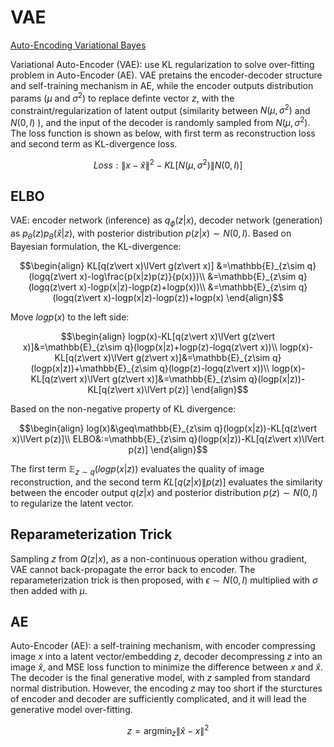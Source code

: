# VAE
[Auto-Encoding Variational Bayes](http://web2.cs.columbia.edu/~blei/fogm/2018F/materials/KingmaWelling2013.pdf)

Variational Auto-Encoder (VAE): use KL regularization to solve over-fitting problem in Auto-Encoder (AE). VAE pretains the encoder-decoder structure and self-training mechanism in AE, while the encoder outputs distribution params ($\mu$ and $\sigma^2$) to replace definte vector $z$, with the constraint/regularization of latent output (similarity between $N(\mu, \sigma^2)$ and $N(0,I)$ ), and the input of the decoder is randomly sampled from $N(\mu, \sigma^2)$. The loss function is shown as below, with first term as reconstruction loss and second term as KL-divergence loss.  
```math
Loss: \lVert x-\hat{x}\rVert^2-KL[N(\mu,\sigma^2)\lVert N(0,I)]
```

## ELBO
VAE: encoder network (inference) as $q_\phi(z|x)$, decoder network (generation) as $p_\theta(z)p_\theta(\hat{x}|z)$, with posterior distribution $p(z|x)\sim N(0,I)$. Based on Bayesian formulation, the KL-divergence:  
```math
\begin{align}
KL[q(z\vert x)\lVert g(z\vert x)] &=\mathbb{E}_{z\sim q}(logq(z\vert x)-log\frac{p(x|z)p(z)}{p(x)})\\
&=\mathbb{E}_{z\sim q}(logq(z\vert x)-logp(x|z)-logp(z)+logp(x))\\
&=\mathbb{E}_{z\sim q}(logq(z\vert x)-logp(x|z)-logp(z))+logp(x)
\end{align}
```
Move $logp(x)$ to the left side:
```math
\begin{align}
logp(x)-KL[q(z\vert x)\lVert g(z\vert x)]&=\mathbb{E}_{z\sim q}(logp(x|z)+logp(z)-logq(z\vert x))\\
logp(x)-KL[q(z\vert x)\lVert g(z\vert x)]&=\mathbb{E}_{z\sim q}(logp(x|z))+\mathbb{E}_{z\sim q}(logp(z)-logq(z\vert x))\\
logp(x)-KL[q(z\vert x)\lVert g(z\vert x)]&=\mathbb{E}_{z\sim q}(logp(x|z))-KL[q(z\vert x)\lVert p(z)]
\end{align}
```
Based on the non-negative property of KL divergence:
```math
\begin{align}
log(x)&\geq\mathbb{E}_{z\sim q}(logp(x|z))-KL[q(z\vert x)\lVert p(z)]\\
ELBO&:=\mathbb{E}_{z\sim q}(logp(x|z))-KL[q(z\vert x)\lVert p(z)]
\end{align}
```
The first term $\mathbb{E}_{z\sim q}(logp(x|z))$ evaluates the quality of image reconstruction, and the second term $KL[q(z\vert x)\lVert p(z)]$ evaluates the similarity between the encoder output $q(z\vert x)$ and posterior distribution $p(z)\sim N(0,I)$ to regularize the latent vector.

## Reparameterization Trick
Sampling $z$ from $Q(z|x)$, as a non-continuous operation withou gradient, VAE cannot back-propagate the error back to encoder. The reparameterization trick is then proposed, with $\epsilon\sim N(0,I)$ multiplied with $\sigma$ then added with $\mu$.

## AE
Auto-Encoder (AE): a self-training mechanism, with encoder compressing image $x$ into a latent vector/embedding $z$, decoder decompressing $z$ into an image $\hat{x}$, and MSE loss function to minimize the difference between $x$ and $\hat{x}$. The decoder is the final generative model, with $z$ sampled from standard normal distribution. However, the encoding $z$ may too short if the sturctures of encoder and decoder are sufficiently complicated, and it will lead the generative model over-fitting.
```math
z = \mathop{argmin}_z\lVert\hat{x}-x\rVert^2
```
